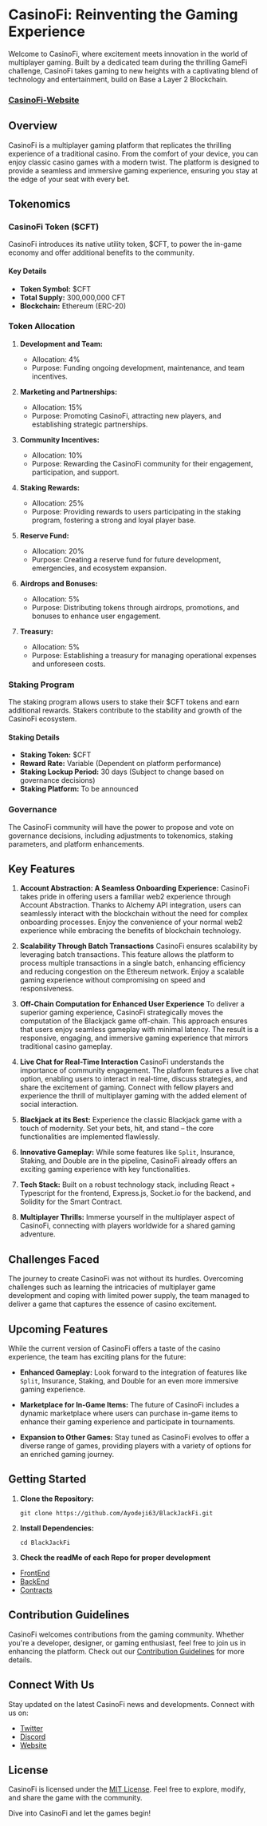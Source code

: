 # CasinoFi: Reinventing the Gaming Experience

Welcome to CasinoFi, where excitement meets innovation in the world of multiplayer gaming. Built by a dedicated team during the thrilling GameFi challenge, CasinoFi takes gaming to new heights with a captivating blend of technology and entertainment, build on Base a Layer 2 Blockchain.

### [CasinoFi-Website](https://black-jack-fi.vercel.app/)

## Overview

CasinoFi is a multiplayer gaming platform that replicates the thrilling experience of a traditional casino. From the comfort of your device, you can enjoy classic casino games with a modern twist. The platform is designed to provide a seamless and immersive gaming experience, ensuring you stay at the edge of your seat with every bet.

## Tokenomics

### CasinoFi Token ($CFT)

CasinoFi introduces its native utility token, $CFT, to power the in-game economy and offer additional benefits to the community.

#### Key Details

- **Token Symbol:** $CFT
- **Total Supply:** 300,000,000 CFT
- **Blockchain:** Ethereum (ERC-20)

### Token Allocation

1. **Development and Team:**
   - Allocation: 4%
   - Purpose: Funding ongoing development, maintenance, and team incentives.

2. **Marketing and Partnerships:**
   - Allocation: 15%
   - Purpose: Promoting CasinoFi, attracting new players, and establishing strategic partnerships.

3. **Community Incentives:**
   - Allocation: 10%
   - Purpose: Rewarding the CasinoFi community for their engagement, participation, and support.

4. **Staking Rewards:**
   - Allocation: 25%
   - Purpose: Providing rewards to users participating in the staking program, fostering a strong and loyal player base.

5. **Reserve Fund:**
   - Allocation: 20%
   - Purpose: Creating a reserve fund for future development, emergencies, and ecosystem expansion.

6. **Airdrops and Bonuses:**
   - Allocation: 5%
   - Purpose: Distributing tokens through airdrops, promotions, and bonuses to enhance user engagement.

7. **Treasury:**
   - Allocation: 5%
   - Purpose: Establishing a treasury for managing operational expenses and unforeseen costs.

### Staking Program

The staking program allows users to stake their $CFT tokens and earn additional rewards. Stakers contribute to the stability and growth of the CasinoFi ecosystem.

#### Staking Details

- **Staking Token:** $CFT
- **Reward Rate:** Variable (Dependent on platform performance)
- **Staking Lockup Period:** 30 days (Subject to change based on governance decisions)
- **Staking Platform:** To be announced

### Governance

The CasinoFi community will have the power to propose and vote on governance decisions, including adjustments to tokenomics, staking parameters, and platform enhancements.

## Key Features

1. **Account Abstraction: A Seamless Onboarding Experience:**
CasinoFi takes pride in offering users a familiar web2 experience through Account Abstraction. Thanks to Alchemy API integration, users can seamlessly interact with the blockchain without the need for complex onboarding processes. Enjoy the convenience of your normal web2 experience while embracing the benefits of blockchain technology.

2. **Scalability Through Batch Transactions**
CasinoFi ensures scalability by leveraging batch transactions. This feature allows the platform to process multiple transactions in a single batch, enhancing efficiency and reducing congestion on the Ethereum network. Enjoy a scalable gaming experience without compromising on speed and responsiveness.

3. **Off-Chain Computation for Enhanced User Experience**
To deliver a superior gaming experience, CasinoFi strategically moves the computation of the Blackjack game off-chain. This approach ensures that users enjoy seamless gameplay with minimal latency. The result is a responsive, engaging, and immersive gaming experience that mirrors traditional casino gameplay.

4. **Live Chat for Real-Time Interaction**
CasinoFi understands the importance of community engagement. The platform features a live chat option, enabling users to interact in real-time, discuss strategies, and share the excitement of gaming. Connect with fellow players and experience the thrill of multiplayer gaming with the added element of social interaction.
5. **Blackjack at its Best:**
   Experience the classic Blackjack game with a touch of modernity. Set your bets, hit, and stand – the core functionalities are implemented flawlessly.

6. **Innovative Gameplay:**
   While some features like `Split`, Insurance, Staking, and Double are in the pipeline, CasinoFi already offers an exciting gaming experience with key functionalities.

7. **Tech Stack:**
   Built on a robust technology stack, including React + Typescript for the frontend, Express.js, Socket.io for the backend, and Solidity for the Smart Contract.

8. **Multiplayer Thrills:**
   Immerse yourself in the multiplayer aspect of CasinoFi, connecting with players worldwide for a shared gaming adventure.

## Challenges Faced

The journey to create CasinoFi was not without its hurdles. Overcoming challenges such as learning the intricacies of multiplayer game development and coping with limited power supply, the team managed to deliver a game that captures the essence of casino excitement.

## Upcoming Features

While the current version of CasinoFi offers a taste of the casino experience, the team has exciting plans for the future:

- **Enhanced Gameplay:**
  Look forward to the integration of features like `Split`, Insurance, Staking, and Double for an even more immersive gaming experience.

- **Marketplace for In-Game Items:**
  The future of CasinoFi includes a dynamic marketplace where users can purchase in-game items to enhance their gaming experience and participate in tournaments.

- **Expansion to Other Games:**
  Stay tuned as CasinoFi evolves to offer a diverse range of games, providing players with a variety of options for an enriched gaming journey.

## Getting Started

1. **Clone the Repository:**
   ```
   git clone https://github.com/Ayodeji63/BlackJackFi.git
   ```

2. **Install Dependencies:**
   ```
   cd BlackJackFi
   ```

3. **Check the readMe of each Repo for proper development**

- [FrontEnd](https://github.com/Ayodeji63/BlackJackFi/tree/main/Frontend)
- [BackEnd](https://github.com/Ayodeji63/BlackJackFi/tree/main/server)
- [Contracts](https://github.com/Ayodeji63/BlackJackFi/tree/main/contracts)
   


## Contribution Guidelines

CasinoFi welcomes contributions from the gaming community. Whether you're a developer, designer, or gaming enthusiast, feel free to join us in enhancing the platform. Check out our [Contribution Guidelines](CONTRIBUTING.md) for more details.

## Connect With Us

Stay updated on the latest CasinoFi news and developments. Connect with us on:

- [Twitter](https://twitter.com/CasinoFiOfficial)
- [Discord](https://discord.gg/casinofi)
- [Website](https://casinofi.com)

## License

CasinoFi is licensed under the [MIT License](LICENSE). Feel free to explore, modify, and share the game with the community.

Dive into CasinoFi and let the games begin!